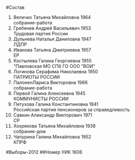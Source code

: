 #Состав
1. Величко Татьяна Михайловна 1964   
    собрание-работа
2. Гребенев Андрей Васильевич 1953   
    Трудовая партия России
3. Дульнева Наталья Даниловна 1947   
    ЛДПР
4. Иванова Татьяна Дмитриевна 1957   
    ЕР
5. Костылева Галина Георгиевна 1955   
    "Павловская МО СПб ГО ООО "ВОИ"
6. Логинова Серафима Николаевна 1950   
    ПАТРИОТЫ РОССИИ
7. ПалоненЛариса Викторовна 1966   
    собрание-работа
8. Первой Галина Алексеевна 1945   
    КОММУНИСТЫ РОССИИ
9. Петухова Галина Константиновна 1941   
    Российская партия пенсионеров за справедливость
10. Савкин Александр Викторович 1971   
    СР
11. Хохрякова Татьяна Михайловна 1938   
    собрание-дом
12. Чапурина Галина Михайловна 1952   
    КПРФ

#Выборы-2012
##Номер УИК
1606